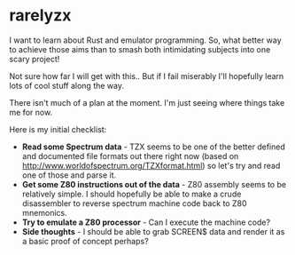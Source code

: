# rarelyzx

I want to learn about Rust and emulator programming. So, what better way to achieve those aims than to smash both intimidating subjects into one scary project!

Not sure how far I will get with this.. But if I fail miserably I'll hopefully learn lots of cool stuff along the way.

There isn't much of a plan at the moment. I'm just seeing where things take me for now.

Here is my initial checklist:
 * **Read some Spectrum data** - TZX seems to be one of the better defined and documented file formats out there right now (based on http://www.worldofspectrum.org/TZXformat.html) so let's try and read one of those and parse it.
 * **Get some Z80 instructions out of the data** - Z80 assembly seems to be relatively simple. I should hopefully be able to make a crude disassembler to reverse spectrum machine code back to Z80 mnemonics.
 * **Try to emulate a Z80 processor** - Can I execute the machine code?
 * **Side thoughts** - I should be able to grab SCREEN$ data and render it as a basic proof of concept perhaps?
 
